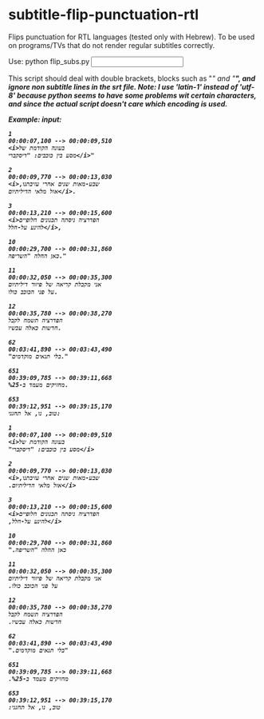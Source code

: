 # subtitle-flip-punctuation-rtl
Flips punctuation for RTL languages (tested only with Hebrew). To be used on programs/TVs that do not render regular subtitles correctly.

Use: python flip_subs.py <input file path> <output file path>

This script should deal with double brackets, blocks such as "<i>" and "<b>", and ignore non subtitle lines in the srt file.
Note: I use 'latin-1' instead of 'utf-8' because python seems to have some problems wit certain characters, and since the actual script doesn't care which encoding is used.
  

Example:
  input:
  ```
  1
00:00:07,100 --> 00:00:09,510
<i>בעונה הקודמת של
מסע בין כוכבים: "דיסקברי</i>"

2
00:00:09,770 --> 00:00:13,030
<i>,שבע-מאות שנים אחרי עזיבתנו
אזל מלאי הדיליתיום</i>.

3
00:00:13,210 --> 00:00:15,600
<i>הפדרציה ניסתה תכנונים חלופיים
להינע על-חלל</i>,

10
00:00:29,700 --> 00:00:31,860
כאן החלה "השריפה."

11
00:00:32,050 --> 00:00:35,300
אני מקבלת קריאה של פיזור דיליתיום
על פני הכוכב כולו.

12
00:00:35,780 --> 00:00:38,270
הפדרציה תשמח לקבל
חדשות כאלה עכשיו.

62
00:03:41,890 --> 00:03:43,490
"בלי תנאים מוקדמים."

651
00:39:09,785 --> 00:39:11,668
%מחזיקים מעמד ב-25.

653
00:39:12,951 --> 00:39:15,170
טוב, נו, אל תחגגי:
```

```
1
00:00:07,100 --> 00:00:09,510
<i>בעונה הקודמת של
"מסע בין כוכבים: "דיסקברי</i>

2
00:00:09,770 --> 00:00:13,030
<i>,שבע-מאות שנים אחרי עזיבתנו
.אזל מלאי הדיליתיום</i>

3
00:00:13,210 --> 00:00:15,600
<i>הפדרציה ניסתה תכנונים חלופיים
,להינע על-חלל</i>

10
00:00:29,700 --> 00:00:31,860
".כאן החלה "השריפה

11
00:00:32,050 --> 00:00:35,300
אני מקבלת קריאה של פיזור דיליתיום
.על פני הכוכב כולו

12
00:00:35,780 --> 00:00:38,270
הפדרציה תשמח לקבל
.חדשות כאלה עכשיו

62
00:03:41,890 --> 00:03:43,490
".בלי תנאים מוקדמים"

651
00:39:09,785 --> 00:39:11,668
.%מחזיקים מעמד ב-25

653
00:39:12,951 --> 00:39:15,170
:טוב, נו, אל תחגגי  
```
  
